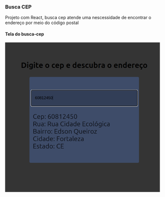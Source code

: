 ### Busca CEP

Projeto com React, busca cep atende uma nescessidade de encontrar o endereço por meio do código postal

#### Tela do busca-cep

![imagem do busca-cep](public/tela-busca-cep.png)
